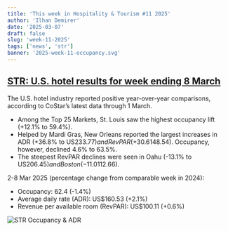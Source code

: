 ```yaml
---
title: 'This week in Hospitality & Tourism #11 2025'
author: 'Ilhan Demirer'
date: '2025-03-07'
draft: false
slug: 'week-11-2025'
tags: ['news', 'str']
banner: '2025-week-11-occupancy.svg'
---
```


## [STR: U.S. hotel results for week ending 8 March](https://str.com/press-release/us-hotel-results-week-ending-8-march)

The U.S. hotel industry reported positive year-over-year comparisons, according to CoStar’s latest data through 1 March.

- Among the Top 25 Markets, St. Louis saw the highest occupancy lift (+12.1% to 59.4%).
- Helped by Mardi Gras, New Orleans reported the largest increases in ADR (+36.8% to US$233.77) and RevPAR (+30.6% to US$148.54). Occupancy, however, declined 4.6% to 63.5%.
- The steepest RevPAR declines were seen in Oahu (-13.1% to US$206.45) and Boston (-11.0% to US$112.66).

2-8 Mar 2025 (percentage change from comparable week in 2024):

- Occupancy: 62.4 (-1.4%)
- Average daily rate (ADR): US$160.53 (+2.1%)
- Revenue per available room (RevPAR): US$100.11 (+0.6%)

![STR Occupancy & ADR](/images/blogimages/2025-week-11-occupancy.svg)
